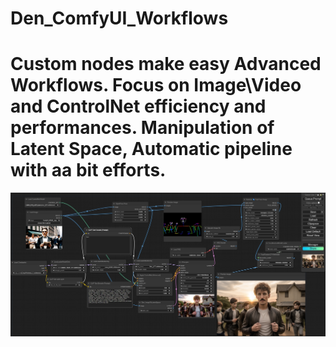 # Den_ComfyUI_Workflows
Custom nodes make easy Advanced Workflows. 
Focus on Image\Video and ControlNet efficiency and performances.
Manipulation of Latent Space, Automatic pipeline with aa bit efforts.
=====================================================================
![ComfyUI Screenshot](e92381a5d7c26f138d1451c8b4f52142.jpg)
